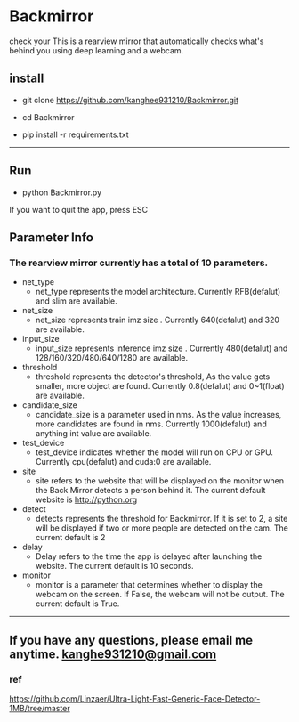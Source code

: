 # Backmirror
check your This is a rearview mirror that automatically checks what's behind you using deep learning and a webcam.

## install

+ git clone https://github.com/kanghee931210/Backmirror.git

+ cd Backmirror

+ pip install -r requirements.txt
- - - 
## Run

+ python Backmirror.py 

If you want to quit the app, press ESC

### 
## Parameter Info

### The rearview mirror currently has a total of 10 parameters.

+ net_type
  + net_type represents the model architecture. Currently RFB(defalut) and slim are available.
+ net_size
  + net_size represents train imz size . Currently 640(defalut) and 320 are available.
+ input_size
  + input_size represents inference imz size . Currently 480(defalut) and 128/160/320/480/640/1280 are available.
+ threshold
  + threshold represents the detector's threshold, As the value gets smaller, more object ​​are found. Currently 0.8(defalut) and 0~1(float) are available.
+ candidate_size
  + candidate_size is a parameter used in nms. As the value increases, more candidates are found in nms. Currently 1000(defalut) and anything int value are available.
+ test_device
  + test_device indicates whether the model will run on CPU or GPU. Currently cpu(defalut) and cuda:0 are available.
+ site
  + site refers to the website that will be displayed on the monitor when the Back Mirror detects a person behind it. The current default website is http://python.org
+ detect
  + detects represents the threshold for Backmirror. If it is set to 2, a site will be displayed if two or more people are detected on the cam. The current default is 2
+ delay
  + Delay refers to the time the app is delayed after launching the website. The current default is 10 seconds.
+ monitor
  + monitor is a parameter that determines whether to display the webcam on the screen. If False, the webcam will not be output. The current default is True.
 
- - - 

## If you have any questions, please email me anytime. kanghe931210@gmail.com


### ref 

https://github.com/Linzaer/Ultra-Light-Fast-Generic-Face-Detector-1MB/tree/master
